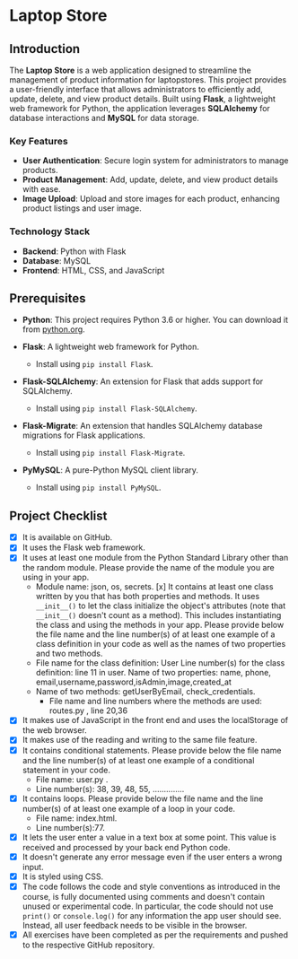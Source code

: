# Laptop Store

## Introduction

The **Laptop Store** is a web application designed to streamline the management of product information for laptopstores. This project provides a user-friendly interface that allows administrators to efficiently add, update, delete, and view product details. Built using **Flask**, a lightweight web framework for Python, the application leverages **SQLAlchemy** for database interactions and **MySQL** for data storage.

### Key Features

- **User Authentication**: Secure login system for administrators to manage products.
- **Product Management**: Add, update, delete, and view product details with ease.
- **Image Upload**: Upload and store images for each product, enhancing product listings and user image.

### Technology Stack

- **Backend**: Python with Flask
- **Database**: MySQL
- **Frontend**: HTML, CSS, and JavaScript

## Prerequisites

- **Python**: This project requires Python 3.6 or higher. You can download it from [python.org](https://www.python.org/downloads/).

- **Flask**: A lightweight web framework for Python.
  - Install using `pip install Flask`.

- **Flask-SQLAlchemy**: An extension for Flask that adds support for SQLAlchemy.
  - Install using `pip install Flask-SQLAlchemy`.

- **Flask-Migrate**: An extension that handles SQLAlchemy database migrations for Flask applications.
  - Install using `pip install Flask-Migrate`.

- **PyMySQL**: A pure-Python MySQL client library.
  - Install using `pip install PyMySQL`.


## Project Checklist
- [x] It is available on GitHub.
- [x] It uses the Flask web framework.
- [x] It uses at least one module from the Python Standard Library other than the random module.
  Please provide the name of the module you are using in your app. 
  - Module name: json, os, secrets.
  [x] It contains at least one class written by you that has both properties and methods. It uses `__init__()` to let the class initialize the object's attributes (note that  `__init__()` doesn't count as a method). This includes instantiating the class and using the methods in your app. Please provide below the file name and the line number(s) of at least one example of a class definition in your code as well as the names of two properties and two methods.
  - File name for the class definition: User
   Line number(s) for the class definition: line 11 in user.
    Name of two properties: name, phone, email,username,password,isAdmin,image,created_at
  - Name of two methods: getUserByEmail, check_credentials.
    - File name and line numbers where the methods are used: routes.py , line 20,36
- [x] It makes use of JavaScript in the front end and uses the localStorage of the web browser.
- [x] It makes use of the reading and writing to the same file feature.
- [x] It contains conditional statements. Please provide below the file name and the line number(s) of at least
  one example of a conditional statement in your code.
  - File name: user.py .
  - Line number(s): 38, 39, 48, 55, ..............
- [x] It contains loops. Please provide below the file name and the line number(s) of at least
  one example of a loop in your code.
  - File name: index.html.
  - Line number(s):77.
- [x] It lets the user enter a value in a text box at some point.
  This value is received and processed by your back end Python code.
- [x] It doesn't generate any error message even if the user enters a wrong input.
- [x] It is styled using CSS.
- [x] The code follows the code and style conventions as introduced in the course, is fully documented using comments and doesn't contain unused or experimental code. 
  In particular, the code should not use `print()` or `console.log()` for any information the app user should see. Instead, all user feedback needs to be visible in the browser.  
- [x] All exercises have been completed as per the requirements and pushed to the respective GitHub repository.
